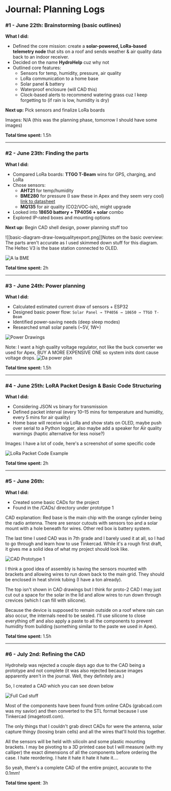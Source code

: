 # **Journal: Planning Logs**

### #1 - June 22th: Brainstorming (basic outlines)

**What I did:**

* Defined the core mission: create a **solar-powered, LoRa-based telemetry node** that sits on a roof and sends weather & air quality data back to an indoor receiver.
* Decided on the name **HydroHelp** cuz why not
* Outlined core features:
  * Sensors for temp, humidity, pressure, air quality
  * LoRa communication to a home base
  * Solar panel & battery
  * Waterproof enclosure (will CAD this)
  * Clock-based alerts to recommend watering grass cuz I keep forgetting to (if rain is low, humidity is dry)

**Next up:** Pick sensors and finalize LoRa boards

Images: N/A (this was the planning phase, tomorrow I should have some images)

**Total time spent:** 1.5h

---

### #2 - June 23th: Finding the parts

**What I did:**

* Compared LoRa boards: **TTGO T-Beam** wins for GPS, charging, and LoRa
* Chose sensors:
  * **AHT21** for temp/humidity
  * **BME280** for pressure (I saw these in Apex and they seem very cool) [link to datasheet](https://www.bosch-sensortec.com/media/boschsensortec/downloads/datasheets/bst-bme280-ds002.pdf)
  * **MQ135** for air quality (CO2/VOC-ish), might upgrade
* Looked into **18650 battery + TP4056 + solar** combo
* Explored IP-rated boxes and mounting options

**Next up:** Begin CAD shell design, power planning stuff too

![[basic-diagram-draw-lowqualityexport.png]]Notes on the basic overview: The parts aren't accurate as I used skimmed down stuff for this diagram. The Heltec V3 is the base station connected to OLED. 

![A la BME](Images/amazon-BME280.png)

**Total time spent:** 2h

---

### #3 - June 24th: Power planning

**What I did:**

* Calculated estimated current draw of sensors + ESP32
* Designed basic power flow:
  `Solar Panel → TP4056 → 18650 → TTGO T-Beam`
* Identified power-saving needs (deep sleep modes)
* Researched small solar panels (\~5V, 1W+)

![Power Drawings](Images/power-drawings.png)

Note: I want a high quality voltage regulator, not like the buck converter we used for Apex, BUY A MORE EXPENSIVE ONE so system inits dont cause voltage drops.
![Da power plan](Images/power-plan.png)

**Total time spent:** 1.5h

---

### #4 - June 25th: LoRA Packet Design & Basic Code Structuring

**What I did:**

* Considering JSON vs binary for transmission
* Defined packet interval (every 10–15 mins for temperature and humidity, every 5 mins for air quality)
* Home base will receive via LoRa and show stats on OLED, maybe push over serial to a Python logger, also maybe add a speaker for Air quality warnings (haptic alternative for less noise?)

Images: I have a lot of code, here's a screenshot of some specific code

![LoRa Packet Code Example](Images/codestuff.png)

**Total time spent:** 2h

----

### #5 - June 26th: 

**What I did:**
* Created some basic CADs for the project
* Found in the /CADs/ directory under prototype 1

CAD explanation: Red base is the main chip with the orange cylinder being the radio antenna. There are sensor cutouts with sensors too and a solar mount with a hole beneath for wires. Other red box is battery system.

The last time I used CAD was in 7th grade and I barely used it at all, so I had to go through and learn how to use Tinkercad. While it's a rough first draft, it gives me a solid idea of what my project should look like.

![CAD Prototype 1](Images/cad-proto1.png)

I think a good idea of assembly is having the sensors mounted with brackets and allowing wires to run down back to the main grid. They should be enclosed in heat shrink tubing (I have a ton already). 

The top isn't shown in CAD drawings but I think for proto-2 CAD I may just cut out a space for the solar in the lid and allow wires to run down through crevices (which I can fill with silicone).

Because the device is supposed to remain outside on a roof where rain can also occur, the internals need to be sealed. I'll use silicone to close everything off and also apply a paste to all the components to prevent humidity from building (something similar to the paste we used in Apex). 

**Total time spent:** 1.5h

---
### #6 - July 2nd: Refining the CAD

Hydrohelp was rejected a couple days ago due to the CAD being a prototype and not complete (it was also rejected because images apparently aren't in the journal. Well, they definitely are.)

So, I created a CAD which you can see down below

![Full Cad stuff](Images/full-cad.png)

Most of the components have been found from online CADs (grabcad.com was my savior) and then converted to the STL format because I use Tinkercad (imagetostl.com). 

The only things that I couldn't grab direct CADs for were the antenna, solar capture thingy (loosing brain cells) and all the wires that'll hold this together.

All the sensors will be held with silicoln and some plastic mounting brackets. I may be pivoting to a 3D printed case but I will measure (with my calliper) the exact dimensions of all the components before ordering the case. I hate reordering. I hate it hate it hate it hate it....

So yeah, there's a complete CAD of the entire project, accurate to the 0.1mm! 

**Total time spent**: 3h